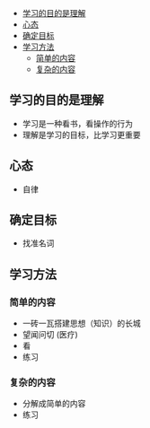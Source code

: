 

- [学习的目的是理解](#学习的目的是理解)
- [心态](#心态)
- [确定目标](#确定目标)
- [学习方法](#学习方法)
  - [简单的内容](#简单的内容)
  - [复杂的内容](#复杂的内容)


## 学习的目的是理解

- 学习是一种看书，看操作的行为
- 理解是学习的目标，比学习更重要

## 心态
- 自律

## 确定目标

- 找准名词


## 学习方法
### 简单的内容

- 一砖一瓦搭建思想（知识）的长城
- 望闻问切 (医疗)
- 看
- 练习

### 复杂的内容 
- 分解成简单的内容
- 练习
